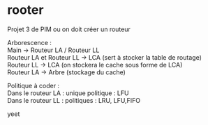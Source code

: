 # rooter
Projet 3 de PIM ou on doit créer un routeur

Arborescence :  
Main -> Routeur LA / Routeur LL  
Routeur LA et Routeur LL -> LCA (sert à stocker la table de routage)  
Routeur LL -> LCA (on stockera le cache sous forme de LCA)  
Routeur LA -> Arbre (stockage du cache)  

Politique à coder :   
Dans le routeur LA : unique politique : LFU  
Dans le routeur LL : politiques : LRU, LFU,FIFO  

yeet
